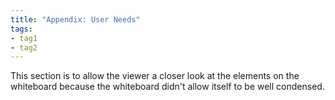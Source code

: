 ```yaml
---
title: "Appendix: User Needs"
tags:
- tag1
- tag2
---
```


This section is to allow the viewer a closer look at the elements on the whiteboard because the whiteboard didn't allow itself to be well condensed.

